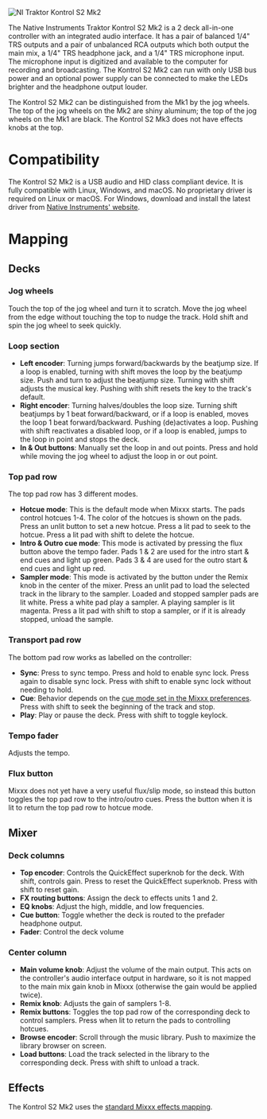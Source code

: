 ![NI Traktor Kontrol S2 Mk2](https://user-images.githubusercontent.com/9455094/88471094-4ab03900-ceca-11ea-8f86-53205fff7d62.jpg)

The Native Instruments Traktor Kontrol S2 Mk2 is a 2 deck all-in-one controller with an integrated audio interface. It has a pair of balanced 1/4" TRS outputs and a pair of unbalanced RCA outputs which both output the main mix, a 1/4" TRS headphone jack, and a 1/4" TRS microphone input. The microphone input is digitized and available to the computer for recording and broadcasting. The Kontrol S2 Mk2 can run with only USB bus power and an optional power supply can be connected to make the LEDs brighter and the headphone output louder.

The Kontrol S2 Mk2 can be distinguished from the Mk1 by the jog wheels. The top of the jog wheels on the Mk2 are shiny aluminum; the top of the jog wheels on the Mk1 are black. The Kontrol S2 Mk3 does not have effects knobs at the top.

# Compatibility
The Kontrol S2 Mk2 is a USB audio and HID class compliant device. It is fully compatible with Linux, Windows, and macOS. No proprietary driver is required on Linux or macOS. For Windows, download and install the latest driver from [Native Instruments' website](https://www.native-instruments.com/en/support/downloads/drivers-other-files/).

# Mapping
## Decks

### Jog wheels
Touch the top of the jog wheel and turn it to scratch. Move the jog wheel from the edge without touching the top to nudge the track. Hold shift and spin the jog wheel to seek quickly.

### Loop section
  - **Left encoder**: Turning jumps forward/backwards by the beatjump size. If a loop is enabled,
    turning with shift moves the loop by the beatjump size. Push and turn to adjust the beatjump size.
    Turning with shift adjusts the musical key. Pushing with shift resets the key to the track's default.
  - **Right encoder**: Turning halves/doubles the loop size. Turning shift beatjumps by 1 beat forward/backward, or if a loop is enabled,
    moves the loop 1 beat forward/backward. Pushing (de)activates a loop. Pushing with shift reactivates a disabled loop, or if a loop
    is enabled, jumps to the loop in point and stops the deck.
  - **In & Out buttons**: Manually set the loop in and out points. Press and hold while moving the jog wheel to adjust the loop in or out point.

### Top pad row
The top pad row has 3 different modes.
  - **Hotcue mode**: This is the default mode when Mixxx starts. The pads control hotcues 1-4. The color of the hotcues is shown on the pads. Press an unlit button to set a new hotcue. Press a lit pad to seek to the hotcue. Press a lit pad with shift to delete the hotcue.
  - **Intro & Outro cue mode**: This mode is activated by pressing the flux button above the tempo fader. Pads 1 & 2 are used for the intro start & end cues and light up green. Pads 3 & 4 are used for the outro start & end cues and light up red.
  - **Sampler mode**: This mode is activated by the button under the Remix knob in the center of the mixer. Press an unlit pad to load the selected track in the library to the sampler. Loaded and stopped sampler pads are lit white. Press a white pad play a sampler. A playing sampler is lit magenta. Press a lit pad with shift to stop a sampler, or if it is already stopped, unload the sample.

### Transport pad row
The bottom pad row works as labelled on the controller:
  - **Sync**: Press to sync tempo. Press and hold to enable sync lock. Press again to disable sync lock. Press with shift to enable sync lock without needing to hold.
  - **Cue**: Behavior depends on the [cue mode set in the Mixxx preferences](https://mixxx.org/manual/latest/en/chapters/user_interface.html#using-cue-modes). Press with shift to seek the beginning of the track and stop.
  - **Play**: Play or pause the deck. Press with shift to toggle keylock.

### Tempo fader
Adjusts the tempo.

### Flux button
Mixxx does not yet have a very useful flux/slip mode, so instead this button toggles the top pad row to the intro/outro cues. Press the button when it is lit to return the top pad row to hotcue mode.

## Mixer

### Deck columns
  - **Top encoder**: Controls the QuickEffect superknob for the deck. With shift, controls gain. Press to reset the QuickEffect superknob. Press with shift to reset gain.
  - **FX routing buttons**: Assign the deck to effects units 1 and 2.
  - **EQ knobs**: Adjust the high, middle, and low frequencies.
  - **Cue button**: Toggle whether the deck is routed to the prefader headphone output.
  - **Fader**: Control the deck volume

### Center column
  - **Main volume knob**: Adjust the volume of the main output. This acts on the controller's audio interface output in hardware, so it is not mapped to the main mix gain knob in Mixxx (otherwise the gain would be applied twice).
  - **Remix knob**: Adjusts the gain of samplers 1-8.
  - **Remix buttons**: Toggles the top pad row of the corresponding deck to control samplers. Press when lit to return the pads to controlling hotcues.
  - **Browse encoder**: Scroll through the music library. Push to maximize the library browser on screen.
  - **Load buttons**: Load the track selected in the library to the corresponding deck. Press with shift to unload a track.

## Effects
The Kontrol S2 Mk2 uses the [standard Mixxx effects mapping](https://github.com/mixxxdj/mixxx/wiki/standard-effects-mapping).